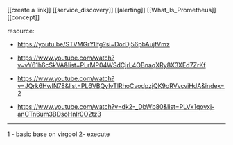 [[create a link]]
[[service_discovery]]
[[alerting]]
[[What_Is_Prometheus]]
[[concept]]

resource:
- https://youtu.be/STVMGrYIlfg?si=DorDj56pbAujfVmz
- https://www.youtube.com/watch?v=vY61h6cSkVA&list=PLrMP04WSdCjrL4OBnaqXRy8X3XEd7ZrKf

- https://www.youtube.com/watch?v=JQrk6HwlN78&list=PL6VBQyIvTlRhoCvodpzjQK9oRVvcviHdA&index=2
- https://www.youtube.com/watch?v=dk2-_DbWb80&list=PLVx1qovxj-anCTn6um3BDsoHnIr0O2tz3
-------------
1 - basic base on virgool
2- execute 
